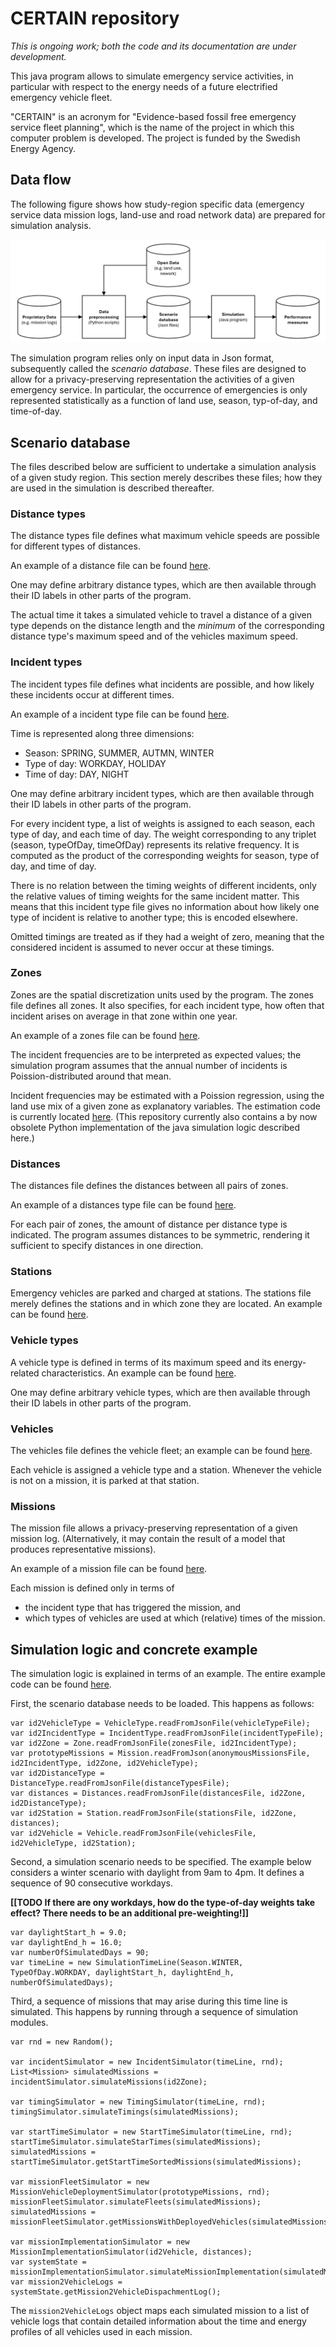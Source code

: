 # CERTAIN repository

*This is ongoing work; both the code and its documentation are under development.*

This java program allows to simulate emergency service activities, in particular with respect to the energy needs of a future electrified emergency vehicle fleet. 

"CERTAIN" is an acronym for "Evidence-based fossil free emergency service fleet planning", which is the name of the project in which this computer problem is developed. The project is funded by the Swedish Energy Agency.

## Data flow

The following figure shows how study-region specific data (emergency service data mission logs, land-use and road network data) are prepared for simulation analysis.

![](certain-dataflow.png)

The simulation program relies only on input data in Json format, subsequently called the *scenario database*. These files are designed to allow for a privacy-preserving representation the activities of a given emergency service. In particular, the occurrence of emergencies is only represented statistically as a function of land use, season, typ-of-day, and time-of-day.


## Scenario database

The files described below are sufficient to undertake a simulation analysis of a given study region. This section merely describes these files; how they are used in the simulation is described thereafter.


### Distance types

The distance types file defines what maximum vehicle speeds are possible for different types of distances. 

An example of a distance file can be found [here](./distanceTypes.json).

One may define arbitrary distance types, which are then available through their ID labels in other parts of the program.

The actual time it takes a simulated vehicle to travel a distance of a given type depends on the distance length and the *minimum* of the corresponding distance type's maximum speed and of the vehicles maximum speed.


### Incident types

The incident types file defines what incidents are possible, and how likely these incidents occur at different times.

An example of a incident type file can be found [here](./incidentTypes.json).

Time is represented along three dimensions:
* Season: SPRING, SUMMER, AUTMN, WINTER
* Type of day: WORKDAY, HOLIDAY
* Time of day: DAY, NIGHT

One may define arbitrary incident types, which are then available through their ID labels in other parts of the program.

For every incident type, a list of weights is assigned to each season, each type of day, and each time of day. The weight corresponding to any triplet (season, typeOfDay, timeOfDay) represents its relative frequency. It is computed as the product of the corresponding weights for season, type of day, and time of day. 

There is no relation between the timing weights of different incidents, only the relative values of timing weights for the same incident matter. This means that this incident type file gives no information about how likely one type of incident is relative to another type; this is encoded elsewhere. 

Omitted timings are treated as if they had a weight of zero, meaning that the considered incident is assumed to never occur at these timings.


### Zones

Zones are the spatial discretization units used by the program. The zones file defines all zones. It also specifies, for each incident type, how often that incident arises on average in that zone within one year. 

An example of a zones file can be found [here](./zones.json).

The incident frequencies are to be interpreted as expected values; the simulation program assumes that the annual number of incidents is Poission-distributed around that mean.

Incident frequencies may be estimated with a Poission regression, using the land use mix of a given zone as explanatory variables. The estimation code is currently located [here](https://github.com/filipkristoferssonVTI/CERTAIN). (This repository currently also contains a by now obsolete Python implementation of the java simulation logic described here.)


### Distances

The distances file defines the distances between all pairs of zones.

An example of a distances type file can be found [here](./distances.json).

For each pair of zones, the amount of distance per distance type is indicated. The program assumes distances to be symmetric, rendering it sufficient to specify distances in one direction.


### Stations

Emergency vehicles are parked and charged at stations. The stations file merely defines the stations and in which zone they are located. An example can be found [here](./stations.json).


### Vehicle types

A vehicle type is defined in terms of its maximum speed and its energy-related characteristics. An example can be found [here](./vehicleTypes.json).

One may define arbitrary vehicle types, which are then available through their ID labels in other parts of the program.


### Vehicles

The vehicles file defines the vehicle fleet; an example can be found [here](./vehicles.json).

Each vehicle is assigned a vehicle type and a station. Whenever the vehicle is not on a mission, it is parked at that station.


### Missions

The mission file allows a privacy-preserving representation of a given mission log. (Alternatively, it may contain the result of a model that produces representative missions).

An example of a mission file can be found [here](./missions.json).

Each mission is defined only in terms of 
* the incident type that has triggered the mission, and
* which types of vehicles are used at which (relative) times of the mission.


## Simulation logic and concrete example

The simulation logic is explained in terms of an example. The entire example code can be found [here](../src/main/java/se/vti/certain/examples/small/SmallExample.java).

First, the scenario database needs to be loaded. This happens as follows:

```
var id2VehicleType = VehicleType.readFromJsonFile(vehicleTypeFile);
var id2IncidentType = IncidentType.readFromJsonFile(incidentTypeFile);
var id2Zone = Zone.readFromJsonFile(zonesFile, id2IncidentType);
var prototypeMissions = Mission.readFromJson(anonymousMissionsFile, id2IncidentType, id2Zone, id2VehicleType);
var id2DistanceType = DistanceType.readFromJsonFile(distanceTypesFile);
var distances = Distances.readFromJsonFile(distancesFile, id2Zone, id2DistanceType);
var id2Station = Station.readFromJsonFile(stationsFile, id2Zone, distances);
var id2Vehicle = Vehicle.readFromJsonFile(vehiclesFile, id2VehicleType, id2Station);
```

Second, a simulation scenario needs to be specified. The example below considers a winter scenario with daylight from 9am to 4pm. It defines a sequence of 90 consecutive workdays.

**[[TODO If there are ony workdays, how do the type-of-day weights take effect? There needs to be an additional pre-weighting!]]**

```
var daylightStart_h = 9.0;
var daylightEnd_h = 16.0;
var numberOfSimulatedDays = 90;
var timeLine = new SimulationTimeLine(Season.WINTER, TypeOfDay.WORKDAY, daylightStart_h, daylightEnd_h, numberOfSimulatedDays);
```

Third, a sequence of missions that may arise during this time line is simulated. This happens by running through a sequence of simulation modules.

```
var rnd = new Random();

var incidentSimulator = new IncidentSimulator(timeLine, rnd);
List<Mission> simulatedMissions = incidentSimulator.simulateMissions(id2Zone);

var timingSimulator = new TimingSimulator(timeLine, rnd);
timingSimulator.simulateTimings(simulatedMissions);

var startTimeSimulator = new StartTimeSimulator(timeLine, rnd);
startTimeSimulator.simulateStarTimes(simulatedMissions);
simulatedMissions = startTimeSimulator.getStartTimeSortedMissions(simulatedMissions);

var missionFleetSimulator = new MissionVehicleDeploymentSimulator(prototypeMissions, rnd);
missionFleetSimulator.simulateFleets(simulatedMissions);
simulatedMissions = missionFleetSimulator.getMissionsWithDeployedVehicles(simulatedMissions);

var missionImplementationSimulator = new MissionImplementationSimulator(id2Vehicle, distances);
var systemState = missionImplementationSimulator.simulateMissionImplementation(simulatedMissions);
var mission2VehicleLogs = systemState.getMission2VehicleDispachmentLog();
```

The `mission2VehicleLogs` object maps each simulated mission to a list of vehicle logs that contain detailed information about the time and energy profiles of all vehicles used in each mission.














